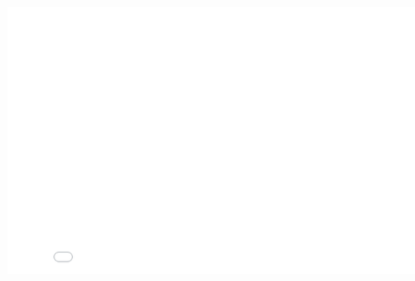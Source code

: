 













<iframe width="853" height="480" src="[https://www.youtube.com/watch?v=tnt0Y3NAwvk]" title="Getting Started with GitHub Pages" frameborder="0" allow="accelerometer; autoplay; clipboard-write; encrypted-media; gyroscope; picture-in-picture" allowfullscreen></iframe>
